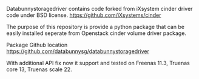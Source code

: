 Databunnystoragedriver contains code forked from iXsystem cinder driver code under BSD license. https://github.com/iXsystems/cinder

The purpose of this repository is provide a python package that can be easily installed seperate from Openstack cinder volume driver package.

Package Github location https://github.com/databunnysg/databunnystoragedriver

With additional API fix now it support and tested on Freenas 11.3, Truenas core 13, Truenas scale 22.

